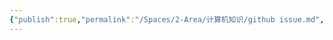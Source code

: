 ```yaml
---
{"publish":true,"permalink":"/Spaces/2-Area/计算机知识/github issue.md","created":"2025-07-29T23:04:12.582+08:00","modified":"2025-08-15T22:00:03.788+08:00","cssclasses":""}
---
```


